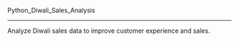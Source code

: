 Python_Diwali_Sales_Analysis<hr>
Analyze Diwali sales data to improve customer experience and sales.
